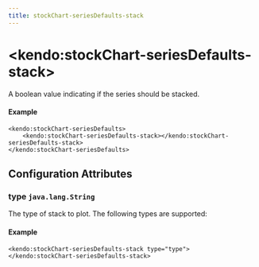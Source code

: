 ```yaml
---
title: stockChart-seriesDefaults-stack
---
```


# \<kendo:stockChart-seriesDefaults-stack\>

A boolean value indicating if the series should be stacked.

#### Example
    <kendo:stockChart-seriesDefaults>
        <kendo:stockChart-seriesDefaults-stack></kendo:stockChart-seriesDefaults-stack>
    </kendo:stockChart-seriesDefaults>

## Configuration Attributes

### type `java.lang.String`

The type of stack to plot. The following types are supported:

#### Example
    <kendo:stockChart-seriesDefaults-stack type="type">
    </kendo:stockChart-seriesDefaults-stack>

